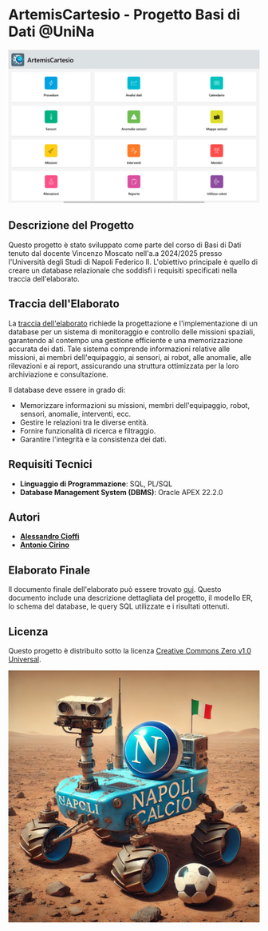 # ArtemisCartesio - Progetto Basi di Dati @UniNa

![Home screenshot](/Media/Screenshot_App/home.png)

## Descrizione del Progetto

Questo progetto è stato sviluppato come parte del corso di Basi di Dati tenuto dal docente Vincenzo Moscato nell'a.a 2024/2025 presso l'Università degli Studi di Napoli Federico II. L'obiettivo principale è quello di creare un database relazionale che soddisfi i requisiti specificati nella traccia dell'elaborato.

## Traccia dell'Elaborato

La [traccia dell'elaborato](/Traccia%20Basi%20di%20Dati%202024-2025.pdf) richiede la progettazione e l'implementazione di un database per un sistema di monitoraggio e controllo delle missioni spaziali, garantendo al contempo una gestione efficiente e una memorizzazione accurata dei dati. Tale sistema comprende informazioni relative alle missioni, ai membri dell'equipaggio, ai sensori, ai robot, alle anomalie, alle rilevazioni e ai report, assicurando una struttura ottimizzata per la loro archiviazione e consultazione.

Il database deve essere in grado di:

- Memorizzare informazioni su missioni, membri dell'equipaggio, robot, sensori, anomalie, interventi, ecc.
- Gestire le relazioni tra le diverse entità.
- Fornire funzionalità di ricerca e filtraggio.
- Garantire l'integrità e la consistenza dei dati.

## Requisiti Tecnici

- **Linguaggio di Programmazione**: SQL, PL/SQL
- **Database Management System (DBMS)**: Oracle APEX 22.2.0

## Autori

- **[Alessandro Cioffi](https://github.com/MisterCioffi)**
- **[Antonio Cirino](https://github.com/antocirino)**

## Elaborato Finale
Il documento finale dell'elaborato può essere trovato [qui](/ArtemisCartesio_Cioffi_Cirino.pdf). Questo documento include una descrizione dettagliata del progetto, il modello ER, lo schema del database, le query SQL utilizzate e i risultati ottenuti.

## Licenza

Questo progetto è distribuito sotto la licenza [Creative Commons Zero v1.0 Universal](LICENSE).

![Rover](/Media/rover.webp)
